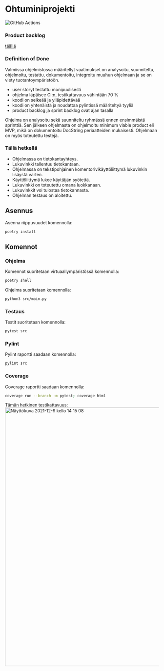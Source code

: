 # Ohtuminiprojekti

![GitHub Actions](https://github.com/D3lux3/ohtuminiprokkis/workflows/CI/badge.svg)

### Product backlog

<a href="https://docs.google.com/spreadsheets/d/18UunzrSmqwaxQoobDS-6G-ufC1mTFpKDdtghOMa9Yn4/">täällä</a>

### Definition of Done

Valmiissa ohjelmistossa määritellyt vaatimukset on analysoitu, suunniteltu, ohjelmoitu, testattu, dokumentoitu, integroitu muuhun ohjelmaan ja se on viety tuotantoympäristöön.
- user storyt testattu monipuolisesti
- ohjelma läpäisee CI:n, testikattavuus vähintään 70 %
- koodi on selkeää ja ylläpidettävää
- koodi on yhtenäistä ja noudattaa pylintissä määriteltyä tyyliä
- product backlog ja sprint backlog ovat ajan tasalla

Ohjelma on analysoitu sekä suunniteltu ryhmässä ennen ensimmäistä sprinttiä. Sen jälkeen ohjelmasta on ohjelmoitu minimum viable product eli MVP, mikä on dokumentoitu DocString periaatteiden mukaisesti. Ohjelmaan on myös toteutettu testejä.

### Tällä hetkellä

- Ohjelmassa on tietokantayhteys.
- Lukuvinkki tallentuu tietokantaan.
- Ohjelmassa on tekstipohjainen komentorivikäyttöliittymä lukuvinkin lisäystä varten.
- Käyttöliittymä lukee käyttäjän syötettä.
- Lukuvinkki on toteutettu omana luokkanaan.
- Lukuvinkkit voi tulostaa tietokannasta.
- Ohjelman testaus on aloitettu.

## Asennus

Asenna riippuvuudet komennolla:

```bash
poetry install
```

## Komennot

### Ohjelma

Komennot suoritetaan virtuaaliympäristössä komennolla:

```bash
poetry shell
```

Ohjelma suoritetaan komennolla:

```bash
python3 src/main.py
```

### Testaus

Testit suoritetaan komennolla:

```bash
pytest src
```

### Pylint

Pylint raportti saadaan komennolla:

```bash
pylint src
```


### Coverage

Coverage raportti saadaan komennolla:

```bash 
coverage run --branch -m pytest; coverage html
```

Tämän hetkinen testikattavuus:
<img width="843" alt="Näyttökuva 2021-12-9 kello 14 15 08" src="https://user-images.githubusercontent.com/75832352/145394695-9b04ce98-dd38-4f03-9819-84868367cd14.png">


